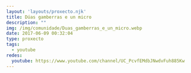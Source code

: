 ```yaml
---
layout: 'layouts/proxecto.njk'
title: Dúas gamberras e un micro
description: ""
img: /img/comunidade/Duas_gamberras_e_un_micro.webp
date: 2017-06-09 00:32:04
type: proxecto
tags:
  - youtube
redes:
  youtube: https://www.youtube.com/channel/UC_PcvfEMdbJNwdvFuh885Kw
---
```

